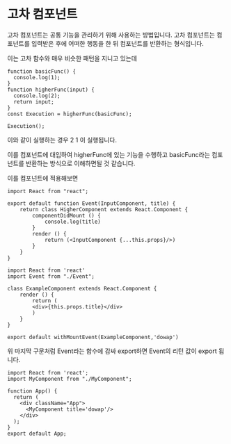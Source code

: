 # 고차 컴포넌트

고차 컴포넌트는 공통 기능을 관리하기 위해 사용하는 방법입니다.
고차 컴포넌트는 컴포넌트를 입력받은 후에 어떠한 행동을 한 뒤 컴포넌트를 반환하는 형식입니다.

이는 고차 함수와 매우 비슷한 패턴을 지니고 있는데

```
function basicFunc() {
  console.log(1);
}
function higherFunc(input) {
  console.log(2);
  return input;
}
const Execution = higherFunc(basicFunc);

Execution();
```

이와 같이 실행하는 경우 2 1 이 실행됩니다.

이를 컴포넌트에 대입하여 higherFunc에 있는 기능을 수행하고
basicFunc라는 컴포넌트를 반환하는 방식으로 이해하면될 것 같습니다.

이를 컴포넌트에 적용해보면

```
import React from "react";

export default function Event(InputComponent, title) {
    return class HigherComponent extends React.Component {
        componentDidMount () {
            console.log(title)
        }
        render () {
            return (<InputComponent {...this.props}/>)
        }
    }
}
```

```
import React from 'react'
import Event from "./Event";

class ExampleComponent extends React.Component {
    render () {
        return (
        <div>{this.props.title}</div>
        )
    }
}

export default withMountEvent(ExampleComponent,'dowap')
```

위 마지막 구문처럼 Event라는 함수에 감싸 export하면 Event의 리턴 값이 export 됩니다.

```
import React from 'react';
import MyComponent from "./MyComponent";

function App() {
  return (
    <div className="App">
      <MyComponent title='dowap'/>
    </div>
  );
}
export default App;
```
